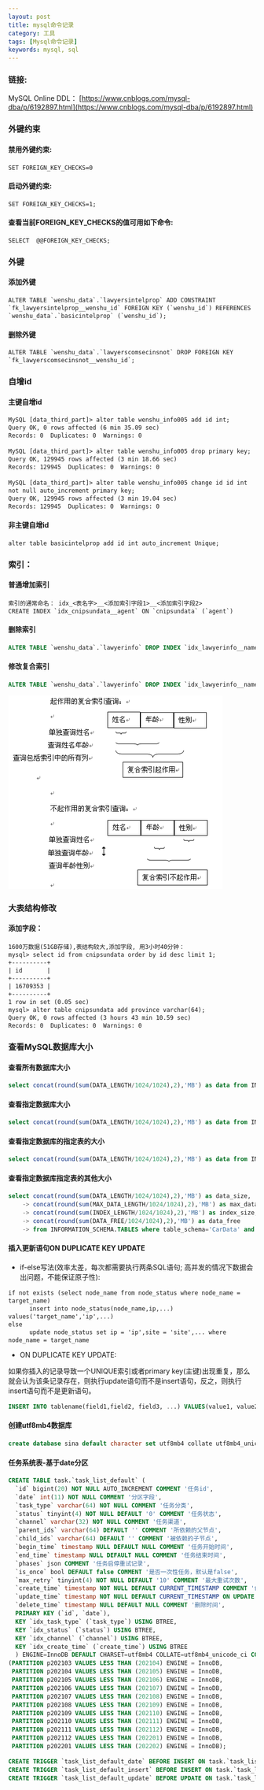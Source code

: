 ```yaml
---
layout: post
title: mysql命令记录
category: 工具
tags: [Mysql命令记录]
keywords: mysql, sql
---
```


### 链接:

MySQL Online DDL： [https://www.cnblogs.com/mysql-dba/p/6192897.html](https://www.cnblogs.com/mysql-dba/p/6192897.html)

### 外键约束
#### 禁用外键约束:
```
SET FOREIGN_KEY_CHECKS=0
```
#### 启动外键约束:
```
SET FOREIGN_KEY_CHECKS=1;
```
#### 查看当前FOREIGN_KEY_CHECKS的值可用如下命令:
```
SELECT  @@FOREIGN_KEY_CHECKS;
```

### 外键
#### 添加外键
```
ALTER TABLE `wenshu_data`.`lawyersintelprop` ADD CONSTRAINT `fk_lawyersintelprop__wenshu_id` FOREIGN KEY (`wenshu_id`) REFERENCES `wenshu_data`.`basicintelprop` (`wenshu_id`);
```
#### 删除外键
```
ALTER TABLE `wenshu_data`.`lawyerscomsecinsnot` DROP FOREIGN KEY `fk_lawyerscomsecinsnot__wenshu_id`;
```

### 自增id
#### 主键自增id
```
MySQL [data_third_part]> alter table wenshu_info005 add id int;
Query OK, 0 rows affected (6 min 35.09 sec)
Records: 0  Duplicates: 0  Warnings: 0

MySQL [data_third_part]> alter table wenshu_info005 drop primary key;
Query OK, 129945 rows affected (3 min 18.66 sec)
Records: 129945  Duplicates: 0  Warnings: 0

MySQL [data_third_part]> alter table wenshu_info005 change id id int not null auto_increment primary key;
Query OK, 129945 rows affected (3 min 19.04 sec)
Records: 129945  Duplicates: 0  Warnings: 0
```
#### 非主键自增id
```
alter table basicintelprop add id int auto_increment Unique;
```

### 索引：
#### 普通增加索引
```
索引的通常命名： idx_<表名字>__<添加索引字段1>__<添加索引字段2>
CREATE INDEX `idx_cnipsundata__agent` ON `cnipsundata` (`agent`)
```
#### 删除索引
```sql
ALTER TABLE `wenshu_data`.`lawyerinfo` DROP INDEX `idx_lawyerinfo__name`;
```
#### 修改复合索引
```sql
ALTER TABLE `wenshu_data`.`lawyerinfo` DROP INDEX `idx_lawyerinfo__name__lawyer_firm__region`, ADD INDEX `idx_lawyerinfo__name__lawyer_firm__region1` USING BTREE (`name`, `lawyer_firm`, `region`) comment '';
```
![composite-index](/assets/img/tool/mysql/composite-index.png)

### 大表结构修改
#### 添加字段：
```
1600万数据(51GB存储),表结构较大,添加字段, 用3小时40分钟：
mysql> select id from cnipsundata order by id desc limit 1;
+----------+
| id       |
+----------+
| 16709353 |
+----------+
1 row in set (0.05 sec)
mysql> alter table cnipsundata add province varchar(64);
Query OK, 0 rows affected (3 hours 43 min 10.59 sec)
Records: 0  Duplicates: 0  Warnings: 0

```

### 查看MySQL数据库大小
#### 查看所有数据库大小
```sql
select concat(round(sum(DATA_LENGTH/1024/1024),2),'MB') as data from INFORMATION_SCHEMA.TABLES;
```
#### 查看指定数据库大小
```sql
select concat(round(sum(DATA_LENGTH/1024/1024),2),'MB') as data from INFORMATION_SCHEMA.TABLES where table_schema='CarData';
```
#### 查看指定数据库的指定表的大小
```sql
select concat(round(sum(DATA_LENGTH/1024/1024),2),'MB') as data from INFORMATION_SCHEMA.TABLES where table_schema='CarData' and table_name='driver020294';
```
#### 查看指定数据库指定表的其他大小
```sql
select concat(round(sum(DATA_LENGTH/1024/1024),2),'MB') as data_size,
    -> concat(round(sum(MAX_DATA_LENGTH/1024/1024),2),'MB') as max_data_size,
    -> concat(round(sum(INDEX_LENGTH/1024/1024),2),'MB') as index_size,
    -> concat(round(sum(DATA_FREE/1024/1024),2),'MB') as data_free
    -> from INFORMATION_SCHEMA.TABLES where table_schema='CarData' and table_name='driver020294';
```

#### 插入更新语句ON DUPLICATE KEY UPDATE
- if-else写法(效率太差，每次都需要执行两条SQL语句; 高并发的情况下数据会出问题，不能保证原子性):
```
if not exists (select node_name from node_status where node_name = target_name)
      insert into node_status(node_name,ip,...) values('target_name','ip',...)
else
      update node_status set ip = 'ip',site = 'site',... where node_name = target_name
```
- ON DUPLICATE KEY UPDATE:

如果你插入的记录导致一个UNIQUE索引或者primary key(主键)出现重复，那么就会认为该条记录存在，则执行update语句而不是insert语句，反之，则执行insert语句而不是更新语句。

```sql
INSERT INTO tablename(field1,field2, field3, ...) VALUES(value1, value2, value3, ...) ON DUPLICATE KEY UPDATE field1=value1,field2=value2, field3=value3, ...;
```

#### 创建utf8mb4数据库

```sql
create database sina default character set utf8mb4 collate utf8mb4_unicode_ci;
```

#### 任务系统表-基于date分区

```sql
CREATE TABLE task.`task_list_default` (
  `id` bigint(20) NOT NULL AUTO_INCREMENT COMMENT '任务id',
  `date` int(11) NOT NULL COMMENT '分区字段',
  `task_type` varchar(64) NOT NULL COMMENT '任务分类',
  `status` tinyint(4) NOT NULL DEFAULT '0' COMMENT '任务状态',
  `channel` varchar(32) NOT NULL COMMENT '任务渠道',
  `parent_ids` varchar(64) DEFAULT '' COMMENT '所依赖的父节点',
  `child_ids` varchar(64) DEFAULT '' COMMENT '被依赖的子节点',
  `begin_time` timestamp NULL DEFAULT NULL COMMENT '任务开始时间',
  `end_time` timestamp NULL DEFAULT NULL COMMENT '任务结束时间',
  `phases` json COMMENT '任务启停重试记录',
  `is_once` bool DEFAULT false COMMENT '是否一次性任务，默认是false',
  `max_retry` tinyint(4) NOT NULL DEFAULT '10' COMMENT '最大重试次数',
  `create_time` timestamp NOT NULL DEFAULT CURRENT_TIMESTAMP COMMENT '创建时间',
  `update_time` timestamp NOT NULL DEFAULT CURRENT_TIMESTAMP ON UPDATE CURRENT_TIMESTAMP COMMENT '更新时间',
  `delete_time` timestamp NULL DEFAULT NULL COMMENT '删除时间',
  PRIMARY KEY (`id`, `date`),
  KEY `idx_task_type` (`task_type`) USING BTREE,
  KEY `idx_status` (`status`) USING BTREE,
  KEY `idx_channel` (`channel`) USING BTREE,
  KEY `idx_create_time` (`create_time`) USING BTREE
  ) ENGINE=InnoDB DEFAULT CHARSET=utf8mb4 COLLATE=utf8mb4_unicode_ci COMMENT='默认渠道任务列表' PARTITION BY RANGE (date)
(PARTITION p202103 VALUES LESS THAN (202104) ENGINE = InnoDB,
 PARTITION p202104 VALUES LESS THAN (202105) ENGINE = InnoDB,
 PARTITION p202105 VALUES LESS THAN (202106) ENGINE = InnoDB,
 PARTITION p202106 VALUES LESS THAN (202107) ENGINE = InnoDB,
 PARTITION p202107 VALUES LESS THAN (202108) ENGINE = InnoDB,
 PARTITION p202108 VALUES LESS THAN (202109) ENGINE = InnoDB,
 PARTITION p202109 VALUES LESS THAN (202110) ENGINE = InnoDB,
 PARTITION p202110 VALUES LESS THAN (202111) ENGINE = InnoDB,
 PARTITION p202111 VALUES LESS THAN (202112) ENGINE = InnoDB,
 PARTITION p202112 VALUES LESS THAN (202201) ENGINE = InnoDB,
 PARTITION p202201 VALUES LESS THAN (202202) ENGINE = InnoDB);
```
```sql
CREATE TRIGGER `task_list_default_date` BEFORE INSERT ON task.`task_list_default` FOR EACH ROW set new.date=date_format(current_date(), '%Y%m');
CREATE TRIGGER `task_list_default_insert` BEFORE INSERT ON task.`task_list_default` FOR EACH ROW set new.create_time=current_date;
CREATE TRIGGER `task_list_default_update` BEFORE UPDATE ON task.`task_list_default` FOR EACH ROW set new.update_time=current_date;
```